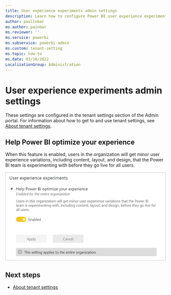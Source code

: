 ```yaml
---
title: User experience experiments admin settings
description: Learn how to configure Power BI user experience experiments admin settings.
author: paulinbar
ms.author: painbar
ms.reviewer: ''
ms.service: powerbi
ms.subservice: powerbi-admin
ms.custom: tenant-setting
ms.topic: how-to
ms.date: 03/10/2022
LocalizationGroup: Administration
---
```


# User experience experiments admin settings

These settings are configured in the tenant settings section of the Admin portal. For information about how to get to and use tenant settings, see [About tenant settings](service-admin-portal-about-tenant-settings.md).

## Help Power BI optimize your experience

When this feature is enabled, users in the organization will get minor user experience variations, including content, layout, and design, that the Power BI team is experimenting with before they go live for all users.

![Screenshot of the Help Power B I optimize your experience tenant setting.](media/service-admin-portal-user-experience-experiments/user-experience-experiments-tenant-setting.png)

## Next steps

* [About tenant settings](service-admin-portal-about-tenant-settings.md)